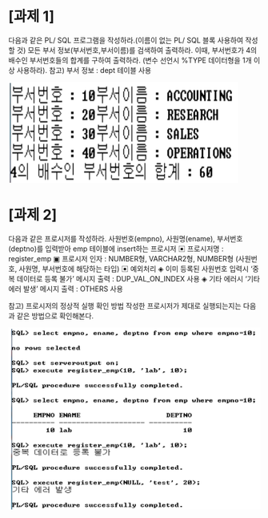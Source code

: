 # [과제 1]

다음과 같은 PL/ SQL 프로그램을 작성하라.(이름이 없는 PL/ SQL 블록 사용하여 작성할 것)
모든 부서 정보(부서번호,부서이름)를 검색하여 출력하라. 이때, 부서번호가 4의 배수인 부서번호들의 합계를 구하여 출력하라. (변수 선언시 %TYPE 데이터형을 1개 이상 사용하라).
참고) 부서 정보 : dept 테이블 사용

![Captum](./img/hw2_1.png.png)

# [과제 2]

다음과 같은 프로시저를 작성하라.
사원번호(empno), 사원명(ename), 부서번호(deptno)를 입력받아 emp 테이블에 insert하는 프로시저
▣ 프로시저명 : register_emp
▣ 프로시저 인자 : NUMBER형, VARCHAR2형, NUMBER형
(사원번호, 사원명, 부서번호에 해당하는 타입)
▣ 예외처리
◈ 이미 등록된 사원번호 입력시 ‘중복 데이터로 등록 불가’ 메시지 출력 : DUP_VAL_ON_INDEX 사용
◈ 기타 에러시 ‘기타 에러 발생’ 메시지 출력 : OTHERS 사용

참고) 프로시저의 정상적 실행 확인 방법
작성한 프로시저가 제대로 실행되는지는 다음과 같은 방법으로 확인해본다.

![Captum](./img/hw3_1.png)
